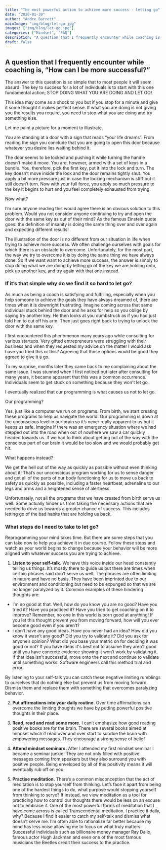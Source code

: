 ```yaml
---
title: "The most powerful action to achieve more success - letting go"
date: "2020-01-30"
author: "Andre Barrett"
mainImage: "img/blog/let-go.jpg"
images: ["img/blog/let-go.jpg"]
categories: ["Mindset", "FAQ"]
description: "A question that I frequently encounter while coaching is, “How can I be more successful?” The answer to this question is so simple that to most people it will seem absurd."
draft: false
---
```


## A question that I frequently encounter while coaching is, “How can I be more successful?”

The answer to this question is so simple that to most people it will seem absurd. The key to success for a lot of individuals is to start with this one fundamental action; STOP DOING WHAT YOU ARE DOING AND LET GO!


This idea may come as a shock to you but if you stop for a minute and give it some thought it makes perfect sense. If what you are doing is not giving you the results you require, you need to stop what you are doing and try something else.


Let me paint a picture for a moment to illustrate.

You are standing at a door with a sign that reads “your life dreams”. From reading the sign you conclude that you are going to open this door because whatever you desire lies waiting behind it.


The door seems to be locked and pushing it while turning the handle doesn’t make it move. You are, however, armed with a set of keys in a bundle. You, therefore, pick the first key, put it into the lock and turn. The key doesn’t move inside the lock and the door remains tightly shut. You apply a bit more pressure just in case the locking mechanism is stiff but it still doesn’t turn. Now with your full force, you apply so much pressure to the key it begins to hurt and you feel completely exhausted from trying.


Now what?


I’m sure anyone reading this would agree there is an obvious solution to this problem. Would you not consider anyone continuing to try and open the door with the same key as out of their mind? As the famous Einstein quote goes: the definition of insanity is doing the same thing over and over again and expecting different results!


The illustration of the door is no different from our situation in life when trying to achieve more success. We often challenge ourselves with goals for which there is an obstacle to overcome. Unfortunately, for the most part, the way we try to overcome it is by doing the same thing we have always done. So if we want want to achieve more success, the answer is simply to stop doing what we are doing by letting go of the key we are holding onto, pick up another key, and try again with that one instead.


### If it’s that simple why do we find it so hard to let go?


As much as being a coach is satisfying and fulfilling, especially when you help someone to achieve the goals they have always dreamed of, there are times when it is downright frustrating. Imagine coming across that same individual stuck behind the door and he asks for help so you oblige by saying try another key. He then looks at you dumbstruck as if you had just told him to cut off his arm. Then just goes right back to trying to unlock the door with the same key.


I first encountered this phenomenon many years ago while consulting for various startups. Very gifted entrepreneurs were struggling with their business and when they requested my advice on the matter I would ask have you tried this or this? Agreeing that those options would be good they agreed to give it a go.


To my surprise, months later they came back to me complaining about the same issue. I was stunned when I first noticed but later after consulting for many years, it became apparent that this was a common occurrence. Individuals seem to get stuck on something because they won't let go.


I eventually realized that our programming is what causes us not to let go.


Our programming?


Yes, just like a computer we run on programs. From birth, we start creating these programs to help us navigate the world. Our programming is down at the unconscious level in our brain so it’s never really apparent to us but it keeps us safe. Imagine if there was an emergency situation where we had stepped out into the road when out of nowhere we saw a car quickly headed towards us. If we had to think about getting out of the way with the conscious part of our brain it would be too slow and we would probably get hit.


What happens instead?


We get the hell out of the way as quickly as possible without even thinking about it! That’s our unconscious program working for us to sense danger and get all of the parts of our body functioning for us to move us back to safety as quickly as possible, including a faster heartbeat, adrenaline to our legs and arms and a heightened sense of alertness.


Unfortunately, not all the programs that we have created from birth serve us well. Some actually hinder us from taking the necessary actions that are needed to drive us towards a greater chance of success. This includes letting go of the bad habits that are holding us back.


### What steps do I need to take to let go?


Reprogramming your mind takes time. But there are some steps that you can take now to help you achieve it in due course. Follow these steps and watch as your world begins to change because your behavior will be more aligned with whatever success you are trying to achieve.


1.  **Listen to your self-talk.** We have this voice inside our head constantly telling us things. It’s mostly there to guide us but there are times when certain phrases said don’t serve us well. The phrases are often limiting in nature and have no basis. They have been imprinted due to our environment and conditioning but need to be expunged so that we are no longer paralyzed by it. Common examples of these hindering thoughts are:

-   I’m no good at that. Well, how do you know you are no good? Have you tried it? Have you practiced it? Have you tried to get coaching on it to improve? Remember, no one in this world is born good at anything! If you let this thought prevent you from moving forward, how will you ever become good even if you aren’t?
-   I don’t have any good ideas. Have you never had an idea? How did you know it wasn’t any good? Did you try to validate it? Did you ask for anyone’s opinion? What did you base your metric on for deciding it was good or not? If you have ideas it's best not to assume they aren't good until you have concrete evidence showing it won’t work by validating it. If that idea isn’t successful, move onto the next and continue to validate until something works. Software engineers call this method trial and error.

  

By listening to your self-talk you can catch these negative limiting rumblings to ourselves that do nothing else but prevent us from moving forward. Dismiss them and replace them with something that overcomes paralyzing behavior.

  

2.  **Put affirmations into your daily routine.** Over time affirmations can overcome the limiting thoughts we have by putting powerful positive thoughts in their place.

  

3.  **Read, read and read some more.** I can’t emphasize how good reading positive books are for the brain. There are several books aimed at mindset which if read over and over start to subdue the brain with empowering messages. They encourage a strong sense of belief



4.  **Attend mindset seminars.** After I attended my first mindset seminar I became a seminar junkie! They are not only filled with positive messages coming from speakers but they also surround you with positive people. Being enveloped by all of this positivity means it will eventually rub off on you.

  

5.  **Practise meditation.** There’s a common misconception that the act of meditation is to stop yourself from thinking. Let’s face it apart from being one of the hardest things to do, what purpose would stopping yourself from thinking to serve? If instead, we view meditation as a tool for practicing how to control our thoughts there would be less on an excuse not to embrace it. One of the most powerful forms of meditation that I have come across is called Transcendental meditation. I practice it daily, why? Because I find it easier to catch my self-talk and dismiss what doesn’t serve me. I’m often able to rationalize far better because my mind has less noise allowing me to focus on what truly matters. Successful individuals such as billionaire money manager Ray Dalio, famous actor Hugh Jackman and even one of the most famous musicians the Beetles credit their success to the practice.

